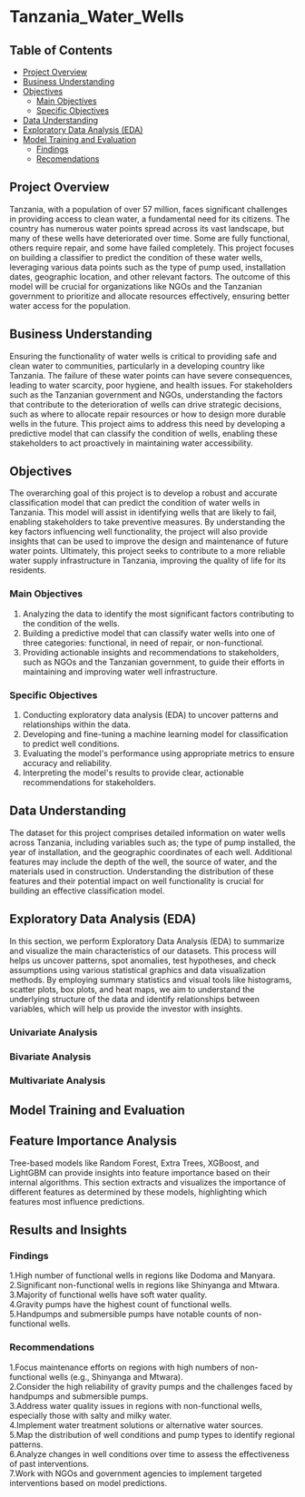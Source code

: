 # Tanzania_Water_Wells


## Table of Contents
- [Project Overview](#project-overview)
- [Business Understanding](#business-understanding)
- [Objectives](#objectives)
  - [Main Objectives](#main-objectives)
  - [Specific Objectives](#specific-objectives)
- [Data Understanding](#data-understanding)
- [Exploratory Data Analysis (EDA)](#exploratory-data-analysis-eda)
- [Model Training and Evaluation](#model-training-and-evaluation)
  - [Findings](#findings)
  - [Recomendations](#recommendations)


## Project Overview
Tanzania, with a population of over 57 million, faces significant challenges in providing access to clean water, a fundamental need for its citizens. The country has numerous water points spread across its vast landscape, but many of these wells have deteriorated over time. Some are fully functional, others require repair, and some have failed completely. This project focuses on building a classifier to predict the condition of these water wells, leveraging various data points such as the type of pump used, installation dates, geographic location, and other relevant factors. The outcome of this model will be crucial for organizations like NGOs and the Tanzanian government to prioritize and allocate resources effectively, ensuring better water access for the population.

## Business Understanding
Ensuring the functionality of water wells is critical to providing safe and clean water to communities, particularly in a developing country like Tanzania. The failure of these water points can have severe consequences, leading to water scarcity, poor hygiene, and health issues. For stakeholders such as the Tanzanian government and NGOs, understanding the factors that contribute to the deterioration of wells can drive strategic decisions, such as where to allocate repair resources or how to design more durable wells in the future. This project aims to address this need by developing a predictive model that can classify the condition of wells, enabling these stakeholders to act proactively in maintaining water accessibility.

## Objectives
The overarching goal of this project is to develop a robust and accurate classification model that can predict the condition of water wells in Tanzania. This model will assist in identifying wells that are likely to fail, enabling stakeholders to take preventive measures. By understanding the key factors influencing well functionality, the project will also provide insights that can be used to improve the design and maintenance of future water points. Ultimately, this project seeks to contribute to a more reliable water supply infrastructure in Tanzania, improving the quality of life for its residents.

### Main Objectives
1. Analyzing the data to identify the most significant factors contributing to the condition of the wells.<br>
2. Building a predictive model that can classify water wells into one of three categories: functional, in need of repair, or non-functional.<br>
3. Providing actionable insights and recommendations to stakeholders, such as NGOs and the Tanzanian government, to guide their efforts in maintaining and improving water well infrastructure.<br>

### Specific Objectives
1. Conducting exploratory data analysis (EDA) to uncover patterns and relationships within the data.<br>
2. Developing and fine-tuning a machine learning model for classification to predict well conditions.<br>
3. Evaluating the model's performance using appropriate metrics to ensure accuracy and reliability.<br>
4. Interpreting the model's results to provide clear, actionable recommendations for stakeholders.<br>

## Data Understanding
The dataset for this project comprises detailed information on water wells across Tanzania, including variables such as; the type of pump installed, the year of installation, and the geographic coordinates of each well. Additional features may include the depth of the well, the source of water, and the materials used in construction. Understanding the distribution of these features and their potential impact on well functionality is crucial for building an effective classification model.

## Exploratory Data Analysis (EDA)
In this section, we perform Exploratory Data Analysis (EDA) to summarize and visualize the main characteristics of our datasets. This process will helps us uncover patterns, spot anomalies, test hypotheses, and check assumptions using various statistical graphics and data visualization methods. By employing summary statistics and visual tools like histograms, scatter plots, box plots, and heat maps, we aim to understand the underlying structure of the data and identify relationships between variables, which will help us provide the investor with insights.
### Univariate Analysis

### Bivariate Analysis

### Multivariate Analysis

## Model Training and Evaluation

## Feature Importance Analysis
Tree-based models like Random Forest, Extra Trees, XGBoost, and LightGBM can provide insights into feature importance based on their internal algorithms. This section extracts and visualizes the importance of different features as determined by these models, highlighting which features most influence predictions.
## Results and Insights 

### Findings
1.High number of functional wells in regions like Dodoma and Manyara.<br>
2.Significant non-functional wells in regions like Shinyanga and Mtwara.<br>
3.Majority of functional wells have soft water quality.<br>
4.Gravity pumps have the highest count of functional wells.<br>
5.Handpumps and submersible pumps have notable counts of non-functional wells.<br>

### Recommendations
1.Focus maintenance efforts on regions with high numbers of non-functional wells (e.g., Shinyanga and Mtwara).<br>
2.Consider the high reliability of gravity pumps and the challenges faced by handpumps and submersible pumps.<br>
3.Address water quality issues in regions with non-functional wells, especially those with salty and milky water.<br>
4.Implement water treatment solutions or alternative water sources.<br>
5.Map the distribution of well conditions and pump types to identify regional patterns.<br>
6.Analyze changes in well conditions over time to assess the effectiveness of past interventions.<br>
7.Work with NGOs and government agencies to implement targeted interventions based on model predictions.<br>






























